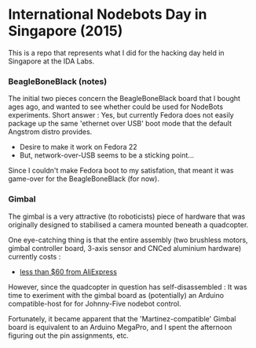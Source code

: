 # International Nodebots Day in Singapore (2015)

This is a repo that represents what I did for the hacking day
held in Singapore at the IDA Labs.

### BeagleBoneBlack (notes)

The initial two pieces concern the BeagleBoneBlack board that 
I bought ages ago, and wanted to see whether could be used for 
NodeBots experiments.  Short answer : Yes, but currently Fedora
does not easily package up the same 'ethernet over USB' boot mode
that the default Angstrom distro provides.  

* Desire to make it work on Fedora 22
* But, network-over-USB seems to be a sticking point...

Since I couldn't make Fedora boot to my satisfation, that meant it
was game-over for the BeagleBoneBlack (for now).

### Gimbal

The gimbal is a very attractive (to roboticists) piece of hardware that 
was originally designed to stabilised a camera mounted beneath a quadcopter.

One eye-catching thing is that the entire assembly (two brushless motors,
gimbal controller board, 3-axis sensor and CNCed aluminium hardware) 
currently costs :

*  [less than $60 from AliExpress](http://www.aliexpress.com/item/2-axis-BGC-Brushless-Camera-Gimbal-GoPro3-Controller-PTZ-aluminum-Full-set-of-parts/1585412479.html)

However, since the quadcopter in question has self-disassembled : It
was time to exeriment with the gimbal board as (potentially) 
an Arduino compatible-host for for Johnny-Five nodebot control.

Fortunately, it became apparent that the 'Martinez-compatible' 
Gimbal board is equivalent to an Arduino MegaPro, and 
I spent the afternoon figuring out the pin assignments, etc.

